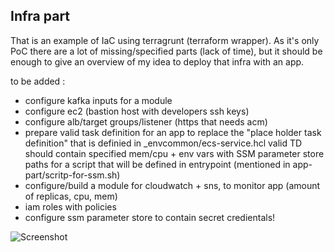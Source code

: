 
## Infra part

That is an example of IaC using terragrunt (terraform wrapper).
As it's only PoC there are a lot of missing/specified parts (lack of time), but it should be enough to give an overview of my idea to deploy that infra with an app.

to be added :
- configure kafka inputs for a module
- configure ec2 (bastion host with developers ssh keys)
- configure alb/target groups/listener (https that needs acm)
- prepare valid task definition for an app to replace the "place holder task definition" that is definied in _envcommon/ecs-service.hcl valid TD should contain specified mem/cpu + env vars with SSM parameter store paths for a script that will be defined in entrypoint (mentioned in app-part/scritp-for-ssm.sh)
- configure/build a module for cloudwatch + sns, to monitor app (amount of replicas, cpu, mem)
- iam roles with policies 
- configure ssm parameter store to contain secret credientals!


![Screenshot](https://user-images.githubusercontent.com/59920176/216090123-c84e3e85-4d25-4c24-85f4-68b0b26d8e33.jpg)

